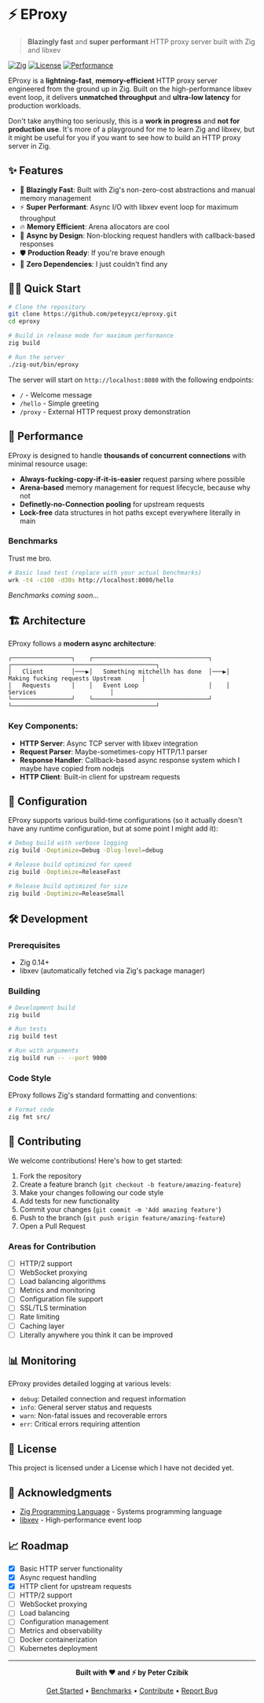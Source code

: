 # ⚡ EProxy

> **Blazingly fast** and **super performant** HTTP proxy server built with Zig and libxev

[![Zig](https://img.shields.io/badge/Zig-0.14+-orange.svg)](https://ziglang.org/)
[![License](https://img.shields.io/badge/license-MIT-blue.svg)](LICENSE)
[![Performance](https://img.shields.io/badge/performance-blazing%20fast-red.svg)](#benchmarks)

EProxy is a **lightning-fast**, **memory-efficient** HTTP proxy server engineered from the ground up in Zig. Built on the high-performance libxev event loop, it delivers **unmatched throughput** and **ultra-low latency** for production workloads.

Don't take anything too seriously, this is a **work in progress** and **not for production use**. It's more of a
playground for me to learn Zig and libxev, but it might be useful for you if you want to see how to build an HTTP proxy
server in Zig.

## ✨ Features

- 🚀 **Blazingly Fast**: Built with Zig's non-zero-cost abstractions and manual memory management
- ⚡ **Super Performant**: Async I/O with libxev event loop for maximum throughput
- 🔥 **Memory Efficient**: Arena allocators are cool
- 🌊 **Async by Design**: Non-blocking request handlers with callback-based responses
- 🛡️ **Production Ready**: If you're brave enough
- 🔧 **Zero Dependencies**: I just couldn't find any

## 🏃‍♂️ Quick Start

```bash
# Clone the repository
git clone https://github.com/peteyycz/eproxy.git
cd eproxy

# Build in release mode for maximum performance
zig build

# Run the server
./zig-out/bin/eproxy
```

The server will start on `http://localhost:8080` with the following endpoints:

- `/` - Welcome message
- `/hello` - Simple greeting
- `/proxy` - External HTTP request proxy demonstration

## 🚀 Performance

EProxy is designed to handle **thousands of concurrent connections** with minimal resource usage:

- **Always-fucking-copy-if-it-is-easier** request parsing where possible
- **Arena-based** memory management for request lifecycle, because why not
- **Definetly-no-Connection pooling** for upstream requests
- **Lock-free** data structures in hot paths except everywhere literally in main

### Benchmarks

Trust me bro.

```bash
# Basic load test (replace with your actual benchmarks)
wrk -t4 -c100 -d30s http://localhost:8080/hello
```

*Benchmarks coming soon...*

## 🏗️ Architecture

EProxy follows a **modern async architecture**:

```
┌─────────────────┐    ┌─────────────────────────────────┐    ┌─────────────────────────────────────────┐
│   Client        │───▶│   Something mitchellh has done  │───▶│   Making fucking requests Upstream      │
│   Requests      │    │   Event Loop                    │    │            Services                     │
└─────────────────┘    └─────────────────────────────────┘    └─────────────────────────────────────────┘
```

### Key Components:

- **HTTP Server**: Async TCP server with libxev integration
- **Request Parser**: Maybe-sometimes-copy HTTP/1.1 parser
- **Response Handler**: Callback-based async response system which I maybe have copied from nodejs
- **HTTP Client**: Built-in client for upstream requests

## 🔧 Configuration

EProxy supports various build-time configurations (so it actually doesn't have any runtime configuration, but at some
point I might add it):

```bash
# Debug build with verbose logging
zig build -Doptimize=Debug -Dlog-level=debug

# Release build optimized for speed
zig build -Doptimize=ReleaseFast

# Release build optimized for size
zig build -Doptimize=ReleaseSmall
```

## 🛠️ Development

### Prerequisites

- Zig 0.14+ 
- libxev (automatically fetched via Zig's package manager)

### Building

```bash
# Development build
zig build

# Run tests
zig build test

# Run with arguments
zig build run -- --port 9000
```

### Code Style

EProxy follows Zig's standard formatting and conventions:

```bash
# Format code
zig fmt src/
```

## 🤝 Contributing

We welcome contributions! Here's how to get started:

1. Fork the repository
2. Create a feature branch (`git checkout -b feature/amazing-feature`)
3. Make your changes following our code style
4. Add tests for new functionality
5. Commit your changes (`git commit -m 'Add amazing feature'`)
6. Push to the branch (`git push origin feature/amazing-feature`)
7. Open a Pull Request

### Areas for Contribution

- [ ] HTTP/2 support
- [ ] WebSocket proxying
- [ ] Load balancing algorithms
- [ ] Metrics and monitoring
- [ ] Configuration file support
- [ ] SSL/TLS termination
- [ ] Rate limiting
- [ ] Caching layer
- [ ] Literally anywhere you think it can be improved

## 📊 Monitoring

EProxy provides detailed logging at various levels:

- `debug`: Detailed connection and request information
- `info`: General server status and requests
- `warn`: Non-fatal issues and recoverable errors
- `err`: Critical errors requiring attention

## 📄 License

This project is licensed under a License which I have not decided yet.

## 🙏 Acknowledgments

- [Zig Programming Language](https://ziglang.org/) - Systems programming language
- [libxev](https://github.com/mitchellh/libxev) - High-performance event loop

## 📈 Roadmap

- [x] Basic HTTP server functionality
- [x] Async request handling
- [x] HTTP client for upstream requests
- [ ] HTTP/2 support
- [ ] WebSocket proxying
- [ ] Load balancing
- [ ] Configuration management
- [ ] Metrics and observability
- [ ] Docker containerization
- [ ] Kubernetes deployment

---

<p align="center">
  <strong>Built with ❤️ and ⚡ by Peter Czibik</strong>
</p>

<p align="center">
  <a href="#quick-start">Get Started</a> •
  <a href="#performance">Benchmarks</a> •
  <a href="#contributing">Contribute</a> •
  <a href="https://github.com/peteyycz/eproxy/issues">Report Bug</a>
</p>
